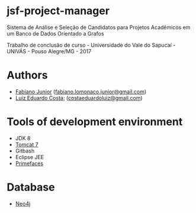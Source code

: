 # jsf-project-manager
Sistema de Análise e Seleção de Candidatos para Projetos Acadêmicos em um Banco de Dados Orientado a Grafos

Trabalho de conclusão de curso - Universidade do Vale do Sapucaí - UNIVÁS - Pouso Alegre/MG - 2017

# Authors
* [Fabiano Junior](https://github.com/lomonaco91)
  (fabiano.lomonaco.junior@gmail.com)
* [Luiz Eduardo Costa](https://github.com/oluizeduardo);
  (costaeduardoluiz@gmail.com)
  

# Tools of development environment
* JDK 8
* [Tomcat 7 ](https://tomcat.apache.org/)
* Gitbash
* Eclipse JEE
* [Primefaces](https://github.com/primefaces/primefaces)

# Database
* [Neo4j](https://neo4j.com/)
